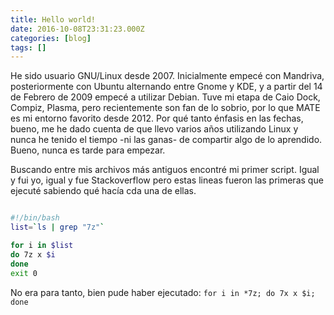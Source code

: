 ```yaml
---
title: Hello world!
date: 2016-10-08T23:31:23.000Z
categories: [blog]
tags: []
---
```


He sido usuario GNU/Linux desde 2007. Inicialmente empecé con Mandriva, posteriormente con Ubuntu alternando entre Gnome y KDE, y a partir del 14 de Febrero de 2009 empecé a utilizar Debian. Tuve mi etapa de Caio Dock, Compiz, Plasma, pero recientemente son fan de lo sobrio, por lo que MATE es mi entorno favorito desde 2012. Por qué tanto énfasis en las fechas, bueno, me he dado cuenta de que llevo varios años utilizando Linux y nunca he tenido el tiempo -ni las ganas- de compartir algo de lo aprendido. Bueno, nunca es tarde para empezar.

Buscando entre mis archivos más antiguos encontré mi primer script. Igual y fui yo, igual y fue Stackoverflow pero estas lineas fueron las primeras que ejecuté sabiendo qué hacía cda una de ellas.

```bash

#!/bin/bash
list=`ls | grep "7z"`

for i in $list
do 7z x $i
done
exit 0

```
No era para tanto, bien pude haber ejecutado: ``for i in *7z; do 7x x $i; done``
